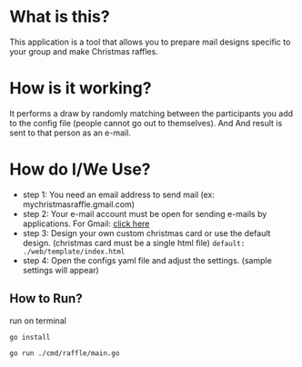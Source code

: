 # What is this?
This application is a tool that allows you to prepare mail designs specific to your group and make Christmas raffles.

# How is it working?
It performs a draw by randomly matching between the participants you add to the config file (people cannot go out to themselves). And And result is sent to that person as an e-mail.

# How do I/We Use?
- step 1: You need an email address to send mail (ex: mychristmasraffle.gmail.com)
- step 2: Your e-mail account must be open for sending e-mails by applications. For Gmail: [click here](https://kb.synology.com/en-global/SRM/tutorial/How_to_use_Gmail_SMTP_server_to_send_emails_for_SRM)
- step 3: Design your own custom christmas card or use the default design. (christmas card must be a single html file) `default: ./web/template/index.html` 
- step 4: Open the configs yaml file and adjust the settings. (sample settings will appear)

## How to Run?
run on terminal
```
go install
```
``` 
go run ./cmd/raffle/main.go
```
